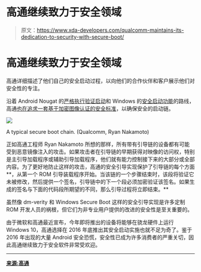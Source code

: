 # 高通继续致力于安全领域

> 原文：<https://www.xda-developers.com/qualcomm-maintains-its-dedication-to-security-with-secure-boot/>

# 高通继续致力于安全领域

高通详细描述了他们自己的安全启动过程，以向他们的合作伙伴和客户展示他们对安全性的专注。

沿着 Android Nougat 的[严格执行验证启动](https://www.xda-developers.com/strictly-enforced-verified-boot-with-error-correction-to-come-with-android-7-0-nougat/)和 Windows 的[安全启动功能](https://www.xda-developers.com/microsofts-debug-mode-flaw-and-golden-key-leak-allows-disabling-of-secure-boot/)的路线，高通[也在追求一套基于加密图像认证的安全标准](https://www.qualcomm.com/news/onq/2017/01/17/secure-boot-and-image-authentication-mobile-tech)，以确保安全的启动链。

 <picture>![](img/ddd2ada80bdbfc4063dcd27d65a6c2cc.png)</picture> 

A typical secure boot chain. (Qualcomm, Ryan Nakamoto)

正如高通工程师 Ryan Nakamoto 所想的那样，所有带有引导链的设备都有可能受到恶意镜像注入的攻击。如果攻击者在引导链的早期获得对映像的访问权，特别是主引导加载程序或辅助引导加载程序，他们就有能力控制接下来的大部分或全部内容。为了更好地防止这样的攻击，高通的安全引导实现保护了引导链的每个方面**，从第一个 ROM 引导装载程序开始。当该链的一个步骤结束时，该段将验证它未被修改，然后提供一个签名，引导链中的下一个段必须加密验证该签名。如果生成的签名与下面的代码段所期望的不同，那么引导过程将立即结束。**

虽然像 dm-verity 和 Windows Secure Boot 这样的安全引导实现是许多定制 ROM 开发人员的祸根，但它们为非专业用户提供的改进的安全性是至关重要的。

由于微软和高通最近宣布，今年即将推出的设备将能够在骁龙硬件上运行 Windows 10，高通选择在 2016 年底推出其安全启动实施也就不足为奇了。鉴于 2016 年出现的大量 Android 安全恐慌，安全性已成为许多消费者的严重关切，因此高通继续致力于安全软件非常受欢迎。

* * *

[**来源:高通**](https://www.qualcomm.com/news/onq/2017/01/17/secure-boot-and-image-authentication-mobile-tech)
